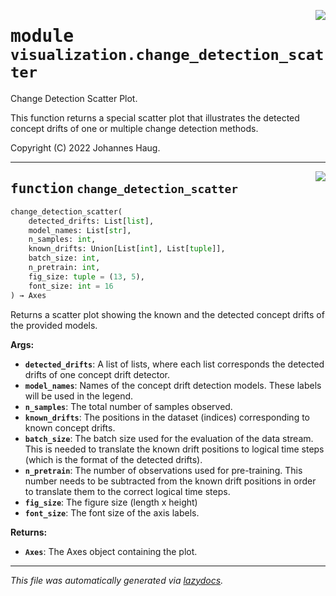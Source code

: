 <!-- markdownlint-disable -->

<a href="https://github.com/haugjo/float/tree/main/float/visualization/change_detection_scatter.py#L0"><img align="right" style="float:right;" src="https://img.shields.io/badge/-source-cccccc?style=flat-square"></a>

# <kbd>module</kbd> `visualization.change_detection_scatter`
Change Detection Scatter Plot. 

This function returns a special scatter plot that illustrates the detected concept drifts of one or multiple change detection methods. 

Copyright (C) 2022 Johannes Haug. 


---

<a href="https://github.com/haugjo/float/tree/main/float/visualization/change_detection_scatter.py#L19"><img align="right" style="float:right;" src="https://img.shields.io/badge/-source-cccccc?style=flat-square"></a>

## <kbd>function</kbd> `change_detection_scatter`

```python
change_detection_scatter(
    detected_drifts: List[list],
    model_names: List[str],
    n_samples: int,
    known_drifts: Union[List[int], List[tuple]],
    batch_size: int,
    n_pretrain: int,
    fig_size: tuple = (13, 5),
    font_size: int = 16
) → Axes
```

Returns a scatter plot showing the known and the detected concept drifts of the provided models. 



**Args:**

 - <b>`detected_drifts`</b>:  A list of lists, where each list corresponds the detected drifts of one concept drift detector. 
 - <b>`model_names`</b>:  Names of the concept drift detection models. These labels will be used in the legend. 
 - <b>`n_samples`</b>:  The total number of samples observed. 
 - <b>`known_drifts`</b>:  The positions in the dataset (indices) corresponding to known concept drifts. 
 - <b>`batch_size`</b>:  The batch size used for the evaluation of the data stream. This is needed to translate the known drift  positions to logical time steps (which is the format of the detected drifts). 
 - <b>`n_pretrain`</b>:  The number of observations used for pre-training. This number needs to be subtracted from the known drift  positions in order to translate them to the correct logical time steps. 
 - <b>`fig_size`</b>:  The figure size (length x height) 
 - <b>`font_size`</b>:  The font size of the axis labels. 



**Returns:**
 
 - <b>`Axes`</b>:  The Axes object containing the plot. 




---

_This file was automatically generated via [lazydocs](https://github.com/ml-tooling/lazydocs)._
